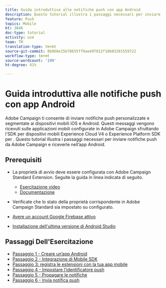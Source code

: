 ```yaml
---
title: Guida introduttiva alle notifiche push con app Android
description: Questo tutorial illustra i passaggi necessari per inviare notifiche push da Adobe Campaign e riceverle nell’app Android.
feature: Push
topics: Mobile
kt: 3846
doc-type: tutorial
activity: use
team: TM
translation-type: tm+mt
source-git-commit: 8b968e15b78655ff9ae49f812f10683201559722
workflow-type: tm+mt
source-wordcount: '199'
ht-degree: 41%

---
```



# Guida introduttiva alle notifiche push con app Android

Adobe Campaign ti consente di inviare notifiche push personalizzate e segmentate ai dispositivi mobili iOS e Android.
Questi messaggi vengono ricevuti sulle applicazioni mobili configurate in  Adobe Campaign sfruttando l&#39;SDK per dispositivi mobili  Experience Cloud V4 o  Experience Platform SDK per .
Questo tutorial illustra i passaggi necessari per inviare notifiche push da Adobe Campaign e riceverle nell’app Android.

## Prerequisiti

* La proprietà di avvio deve essere configurata con  Adobe Campaign Standard Extension. Seguite la guida in linea indicata di seguito.
   * [Esercitazione video](https://video.tv.adobe.com/v/26224?quality=12&captions=ita)
   * [Documentazione](https://docs.adobe.com/content/help/en/campaign-learn/campaign-standard-tutorials/communication-channels/mobile/configure-mobile-apps-using-aep-sdk.html)

* Verificate che lo stato della proprietà corrispondente in  Adobe Campaign Standard sia impostato su configurato.
* [Avere un account Google Firebase attivo](https://firebase.google.com)
* [Installazione dell&#39;ultima versione di Android Studio](https://developer.android.com/studio)

## Passaggi Dell&#39;Esercitazione

* [Passaggio 1 - Creare un’app Android](/help/tutorial-push-notifications-android/create-android-app.md)
* [Passaggio 2 - Integrazione di Mobile SDK](/help/tutorial-push-notifications-android/integrating-with-mobile-sdk.md)
* [Passaggio 3: registra le estensioni con la tua app mobile](/help/tutorial-push-notifications-android/register-mobile-extensions.md)
* [Passaggio 4 - Impostare l’identificatore push](/help/tutorial-push-notifications-android/set-push-identifier.md)
* [Passaggio 5 - Propagare le notifiche](/help/tutorial-push-notifications-android/propagate-notification.md)
* [Passaggio 6 - Invia notifica push](/help/tutorial-push-notifications-android/send-push-notification.md)
